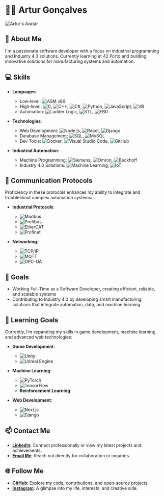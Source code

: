 # 👨‍💻 Artur Gonçalves
![Artur's Avatar](https://mir-s3-cdn-cf.behance.net/project_modules/max_1200/9bc27292880429.5e569ff84e4d0.gif)

## 📄 About Me
I'm a passionate software developer with a focus on industrial programming and Industry 4.0 solutions. Currently learning at 42 Porto and building innovative solutions for manufacturing systems and automation.

## 💻 Skills
- **Languages**:
  - Low-level: ![ASM x86](https://img.shields.io/badge/ASM%20x86-000000?style=flat&logo=c&logoColor=white)
  - High-level: ![C](https://img.shields.io/badge/C-00599C?style=flat&logo=c&logoColor=white), ![C++](https://img.shields.io/badge/C%2B%2B-00599C?style=flat&logo=c%2B%2B&logoColor=white), ![C#](https://img.shields.io/badge/C%23-239120?style=flat&logo=csharp&logoColor=white), ![Python](https://img.shields.io/badge/Python-3776AB?style=flat&logo=python&logoColor=white), ![JavaScript](https://img.shields.io/badge/JavaScript-F7DF1E?style=flat&logo=javascript&logoColor=black), ![VB](https://img.shields.io/badge/Visual%20Basic-9458B2?style=flat&logo=visualstudio&logoColor=white)
  - Automation: ![Ladder Logic](https://img.shields.io/badge/Ladder%20Logic-0F4C81?style=flat&logo=autocad&logoColor=white), ![STL](https://img.shields.io/badge/STL-16B8DB?style=flat&logo=autocad&logoColor=white), ![FBD](https://img.shields.io/badge/FBD-A8D0D8?style=flat&logo=autocad&logoColor=white)

- **Technologies**:
  - Web Development: ![Node.js](https://img.shields.io/badge/Node.js-339933?style=flat&logo=node.js&logoColor=white), ![React](https://img.shields.io/badge/React-61DAFB?style=flat&logo=react&logoColor=black), ![Django](https://img.shields.io/badge/Django-092E20?style=flat&logo=django&logoColor=white)
  - Database Management: ![SQL](https://img.shields.io/badge/SQL-003B57?style=flat&logo=mysql&logoColor=white), ![MySQL](https://img.shields.io/badge/MySQL-4479A1?style=flat&logo=mysql&logoColor=white)
  - Dev Tools: ![Docker](https://img.shields.io/badge/Docker-2496ED?style=flat&logo=docker&logoColor=white), ![Visual Studio Code](https://img.shields.io/badge/VS%20Code-007ACC?style=flat&logo=visualstudiocode&logoColor=white), ![GitHub](https://img.shields.io/badge/GitHub-181717?style=flat&logo=github&logoColor=white)

- **Industrial Automation**:
  - Machine Programming: ![Siemens](https://img.shields.io/badge/Siemens-0097A7?style=flat&logo=siemens&logoColor=white), ![Omron](https://img.shields.io/badge/Omron-00A9D2?style=flat&logo=omron&logoColor=white), ![Beckhoff](https://img.shields.io/badge/Beckhoff-0060A5?style=flat&logo=beckhoff&logoColor=white)
  - Industry 4.0 Solutions: ![Machine Learning](https://img.shields.io/badge/Machine%20Learning-FF6F61?style=flat&logo=tensorflow&logoColor=white), ![IoT](https://img.shields.io/badge/IoT-FF7F00?style=flat&logo=internetofthings&logoColor=white)

## 🔗 Communication Protocols
Proficiency in these protocols enhances my ability to integrate and troubleshoot complex automation systems:

- **Industrial Protocols**:
  - ![Modbus](https://img.shields.io/badge/Modbus-00599C?style=flat&logo=modbus&logoColor=white)
  - ![Profibus](https://img.shields.io/badge/Profibus-FF6600?style=flat&logo=siemens&logoColor=white)
  - ![EtherCAT](https://img.shields.io/badge/EtherCAT-003366?style=flat&logo=ethercat&logoColor=white)
  - ![Profinet](https://img.shields.io/badge/Profinet-0099CC?style=flat&logo=profinet&logoColor=white)

- **Networking**:
  - ![TCP/IP](https://img.shields.io/badge/TCP%2FIP-228B22?style=flat&logo=cisco&logoColor=white)
  - ![MQTT](https://img.shields.io/badge/MQTT-660066?style=flat&logo=mqtt&logoColor=white)
  - ![OPC-UA](https://img.shields.io/badge/OPC--UA-007ACC?style=flat&logo=opcua&logoColor=white)

## 🎯 Goals
- Working Full-Time as a Software Developer, creating efficient, reliable, and scalable systems
- Contributing to Industry 4.0 by developing smart manufacturing solutions that integrate automation, data, and machine learning

## 📘 Learning Goals
Currently, I’m expanding my skills in game development, machine learning, and advanced web technologies:

- **Game Development**:
  - ![Unity](https://img.shields.io/badge/Unity-000000?style=flat&logo=unity&logoColor=white)
  - ![Unreal Engine](https://img.shields.io/badge/Unreal%20Engine-313131?style=flat&logo=unrealengine&logoColor=white)

- **Machine Learning**:
  - ![PyTorch](https://img.shields.io/badge/PyTorch-EE4C2C?style=flat&logo=pytorch&logoColor=white)
  - ![TensorFlow](https://img.shields.io/badge/TensorFlow-FF6F61?style=flat&logo=tensorflow&logoColor=white)
  - **Reinforcement Learning**

- **Web Development**:
  - ![Next.js](https://img.shields.io/badge/Next.js-000000?style=flat&logo=next.js&logoColor=white)
  - ![Django](https://img.shields.io/badge/Django-092E20?style=flat&logo=django&logoColor=white)

## 📫 Contact Me
- **[LinkedIn](https://www.linkedin.com/in/arturg04/)**: Connect professionally or view my latest projects and achievements.
- **[Email Me](mailto:your.email@example.com)**: Reach out directly for collaboration or inquiries.

## 🌐 Follow Me
- **[GitHub](https://github.com/Arturg04)**: Explore my code, contributions, and open-source projects.
- **[Instagram](https://www.instagram.com/arturg04/)**: A glimpse into my life, interests, and creative side.
